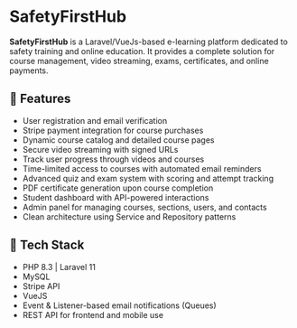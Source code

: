 # SafetyFirstHub

**SafetyFirstHub** is a Laravel/VueJs-based e-learning platform dedicated to safety training and online education. It provides a complete solution for course management, video streaming, exams, certificates, and online payments.

## 🎯 Features

- User registration and email verification
- Stripe payment integration for course purchases
- Dynamic course catalog and detailed course pages
- Secure video streaming with signed URLs
- Track user progress through videos and courses
- Time-limited access to courses with automated email reminders
- Advanced quiz and exam system with scoring and attempt tracking
- PDF certificate generation upon course completion
- Student dashboard with API-powered interactions
- Admin panel for managing courses, sections, users, and contacts
- Clean architecture using Service and Repository patterns

## 🧱 Tech Stack

- PHP 8.3 | Laravel 11
- MySQL
- Stripe API
- VueJS
- Event & Listener-based email notifications (Queues)
- REST API for frontend and mobile use


